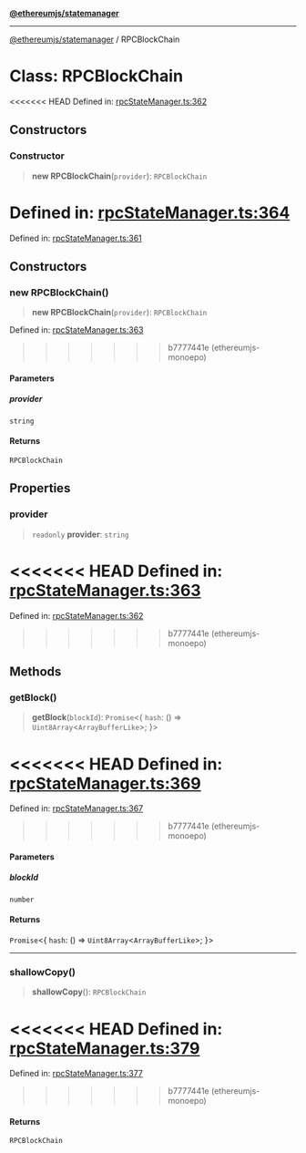 [**@ethereumjs/statemanager**](../README.md)

***

[@ethereumjs/statemanager](../README.md) / RPCBlockChain

# Class: RPCBlockChain

<<<<<<< HEAD
Defined in: [rpcStateManager.ts:362](https://github.com/ethereumjs/ethereumjs-monorepo/blob/master/packages/statemanager/src/rpcStateManager.ts#L362)

## Constructors

### Constructor

> **new RPCBlockChain**(`provider`): `RPCBlockChain`

Defined in: [rpcStateManager.ts:364](https://github.com/ethereumjs/ethereumjs-monorepo/blob/master/packages/statemanager/src/rpcStateManager.ts#L364)
=======
Defined in: [rpcStateManager.ts:361](https://github.com/Dargon789/ethereumjs-monorepo/blob/master/packages/statemanager/src/rpcStateManager.ts#L361)

## Constructors

### new RPCBlockChain()

> **new RPCBlockChain**(`provider`): `RPCBlockChain`

Defined in: [rpcStateManager.ts:363](https://github.com/Dargon789/ethereumjs-monorepo/blob/master/packages/statemanager/src/rpcStateManager.ts#L363)
>>>>>>> b7777441e (ethereumjs-monoepo)

#### Parameters

##### provider

`string`

#### Returns

`RPCBlockChain`

## Properties

### provider

> `readonly` **provider**: `string`

<<<<<<< HEAD
Defined in: [rpcStateManager.ts:363](https://github.com/ethereumjs/ethereumjs-monorepo/blob/master/packages/statemanager/src/rpcStateManager.ts#L363)
=======
Defined in: [rpcStateManager.ts:362](https://github.com/Dargon789/ethereumjs-monorepo/blob/master/packages/statemanager/src/rpcStateManager.ts#L362)
>>>>>>> b7777441e (ethereumjs-monoepo)

## Methods

### getBlock()

> **getBlock**(`blockId`): `Promise`\<\{ `hash`: () => `Uint8Array`\<`ArrayBufferLike`\>; \}\>

<<<<<<< HEAD
Defined in: [rpcStateManager.ts:369](https://github.com/ethereumjs/ethereumjs-monorepo/blob/master/packages/statemanager/src/rpcStateManager.ts#L369)
=======
Defined in: [rpcStateManager.ts:367](https://github.com/Dargon789/ethereumjs-monorepo/blob/master/packages/statemanager/src/rpcStateManager.ts#L367)
>>>>>>> b7777441e (ethereumjs-monoepo)

#### Parameters

##### blockId

`number`

#### Returns

`Promise`\<\{ `hash`: () => `Uint8Array`\<`ArrayBufferLike`\>; \}\>

***

### shallowCopy()

> **shallowCopy**(): `RPCBlockChain`

<<<<<<< HEAD
Defined in: [rpcStateManager.ts:379](https://github.com/ethereumjs/ethereumjs-monorepo/blob/master/packages/statemanager/src/rpcStateManager.ts#L379)
=======
Defined in: [rpcStateManager.ts:377](https://github.com/Dargon789/ethereumjs-monorepo/blob/master/packages/statemanager/src/rpcStateManager.ts#L377)
>>>>>>> b7777441e (ethereumjs-monoepo)

#### Returns

`RPCBlockChain`

